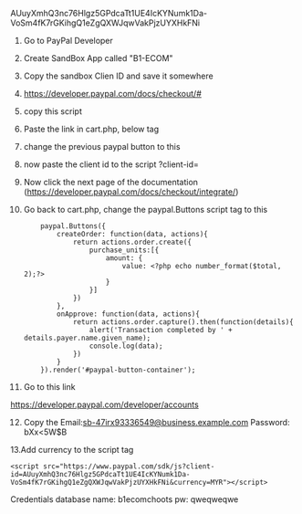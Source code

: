 AUuyXmhQ3nc76Hlgz5GPdcaTt1UE4IcKYNumk1Da-VoSm4fK7rGKihgQ1eZgQXWJqwVakPjzUYXHkFNi


1. Go to PayPal Developer 
2. Create SandBox App called "B1-ECOM"
3. Copy the sandbox Clien ID and save it somewhere
4. https://developer.paypal.com/docs/checkout/# 
5. copy this script 

    <script src="https://www.paypal.com/sdk/js?client-id=sb"></script>
    <script>paypal.Buttons().render('#paypal-button-container');</script>

6. Paste the link in cart.php, below </table> tag
7. change the previous paypal button to this 

    <td id="paypal-button-container"></td>

8. now paste the client id to the script ?client-id=<paste your client id here>

    <script src="https://www.paypal.com/sdk/js?client-id=AUuyXmhQ3nc76Hlgz5GPdcaTt1UE4IcKYNumk1Da-VoSm4fK7rGKihgQ1eZgQXWJqwVakPjzUYXHkFNi"></script>

9. Now click the next page of the documentation (https://developer.paypal.com/docs/checkout/integrate/)

10. Go back to cart.php, change the paypal.Buttons script tag to this 

            paypal.Buttons({
				createOrder: function(data, actions){
					return actions.order.create({
						purchase_units:[{
							amount: {
								value: <?php echo number_format($total, 2);?>
							}
						}]
					})
				},
				onApprove: function(data, actions){
					return actions.order.capture().then(function(details){
						alert('Transaction completed by ' + details.payer.name.given_name);
						console.log(data);
					})
				}
			}).render('#paypal-button-container');

11. Go to this link 

https://developer.paypal.com/developer/accounts

12. Copy the 
Email:sb-47irx93336549@business.example.com
Password: bXx<5W$B

13.Add currency to the script tag 

    <script src="https://www.paypal.com/sdk/js?client-id=AUuyXmhQ3nc76Hlgz5GPdcaTt1UE4IcKYNumk1Da-VoSm4fK7rGKihgQ1eZgQXWJqwVakPjzUYXHkFNi&currency=MYR"></script>


<!-- Hosting -->

Credentials
database name: b1ecomchoots
pw: qweqweqwe

    